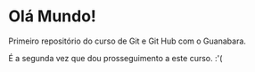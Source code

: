 # Olá Mundo!
 Primeiro repositório do curso de Git e Git Hub com o Guanabara.

É a segunda vez que dou prosseguimento a este curso. :'(